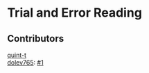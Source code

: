 # Trial and Error Reading

## Contributors

[quint-t](https://github.com/quint-t)  
[dolev765](https://github.com/dolev765): [#1](https://github.com/Quwarm/Trial-and-Error-Reading/pull/1)

